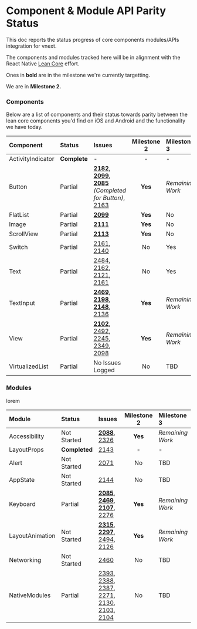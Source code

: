# Component & Module API Parity Status
This doc reports the status progress of core components modules/APIs integration for vnext.

The components and modules tracked here will be in alignment with the React Native [Lean Core](https://github.com/facebook/react-native/issues/23313) effort.

Ones in **bold** are in the milestone we're currently targetting.

We are in **Milestone 2.**

### Components
Below are a list of components and their status towards parity between the lean core components you'd find on iOS and Android and the functionality we have today.

|Component| Status | Issues | Milestone 2| Milestone 3 |
|:-|:-|:-|:-:|:-|
|ActivityIndicator|**Complete**|-|-|-|
|Button|Partial|**[2182](https://github.com/microsoft/react-native-windows/issues/2182)**, **[2099](https://github.com/microsoft/react-native-windows/issues/2099)**, **[2085](https://github.com/microsoft/react-native-windows/issues/2085)** *(Completed for Button)*, [2163](https://github.com/microsoft/react-native-windows/issues/2163)|**Yes**|*Remaining Work*|
|FlatList|Partial|**[2099](https://github.com/microsoft/react-native-windows/issues/2099)**|**Yes**|No|
|Image|Partial|**[2111](https://github.com/microsoft/react-native-windows/issues/2111)**|**Yes**|No|
|ScrollView|Partial|**[2113](https://github.com/microsoft/react-native-windows/issues/2113)**|**Yes**|No|
|Switch|Partial|[2161](https://github.com/microsoft/react-native-windows/issues/2161), [2140](https://github.com/microsoft/react-native-windows/issues/2140)|No|Yes|
|Text|Partial|[2484](https://github.com/microsoft/react-native-windows/issues/2484), [2162](https://github.com/microsoft/react-native-windows/issues/2162), [2121](https://github.com/microsoft/react-native-windows/issues/2121), [2161](https://github.com/microsoft/react-native-windows/issues/2161)| No |Yes|
|TextInput|Partial|**[2469](https://github.com/microsoft/react-native-windows/issues/2469)**, **[2198](https://github.com/microsoft/react-native-windows/issues/2198)**, **[2148](https://github.com/microsoft/react-native-windows/issues/2148)**, [2136](https://github.com/microsoft/react-native-windows/issues/2136)|**Yes**|*Remaining Work*|
|View|Partial|**[2102](https://github.com/microsoft/react-native-windows/issues/2102)**, [2492](https://github.com/microsoft/react-native-windows/issues/2492), [2245](https://github.com/microsoft/react-native-windows/issues/2245), [2349](https://github.com/microsoft/react-native-windows/issues/2349), [2098](https://github.com/microsoft/react-native-windows/issues/2098)|**Yes**|*Remaining Work*|
|VirtualizedList|Partial|No Issues Logged|No|TBD|

### Modules
lorem

|Module| Status | Issues | Milestone 2| Milestone 3 |
|:-|:-|:-|:-:|:-|
|Accessibility|Not Started|**[2088](https://github.com/microsoft/react-native-windows/issues/2088)**, [2326](https://github.com/microsoft/react-native-windows/issues/2326)|**Yes**|*Remaining Work*|
|LayoutProps|**Completed**|[2143](https://github.com/Microsoft/react-native-windows/issues/2143)|-|-|
|Alert|Not Started|[2071](https://github.com/microsoft/react-native-windows/issues/2071)|No|TBD|
|AppState|Not Started|[2144](https://github.com/microsoft/react-native-windows/issues/2144)|No|TBD|
|Keyboard|Partial|**[2085](https://github.com/microsoft/react-native-windows/issues/2085)**, **[2469](https://github.com/microsoft/react-native-windows/issues/2469)**, **[2107](https://github.com/microsoft/react-native-windows/issues/2107)**, [2276](https://github.com/microsoft/react-native-windows/issues/2276)|**Yes**|*Remaining Work*|
|LayoutAnimation|Not Started|**[2315](https://github.com/microsoft/react-native-windows/issues/2315)**, **[2297](https://github.com/microsoft/react-native-windows/issues/2297)**, [2494](https://github.com/microsoft/react-native-windows/issues/2494), [2126](https://github.com/microsoft/react-native-windows/issues/2126)|**Yes**|*Remaining Work*|
|Networking|Not Started|[2460](https://github.com/microsoft/react-native-windows/issues/2460)|No|TBD|
|NativeModules|Partial|[2393](https://github.com/microsoft/react-native-windows/issues/2393), [2388](https://github.com/microsoft/react-native-windows/issues/2388), [2387](https://github.com/microsoft/react-native-windows/issues/2387), [2271](https://github.com/microsoft/react-native-windows/issues/2271), [2130](https://github.com/microsoft/react-native-windows/issues/2130), [2103](https://github.com/microsoft/react-native-windows/issues/2103), [2104](https://github.com/microsoft/react-native-windows/issues/2104)|No|TBD|
